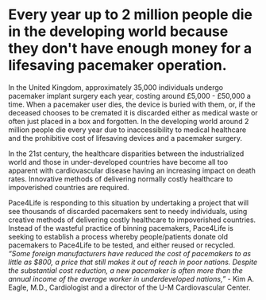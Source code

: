 # Every year up to 2 million people die in the developing world because they don't have enough money for a lifesaving pacemaker operation.

In the United Kingdom, approximately 35,000 individuals undergo pacemaker implant surgery each year, costing around £5,000 - £50,000 a time. When a pacemaker user dies, the device is buried with them, or, if the deceased chooses to be cremated it is discarded either as medical waste or often just placed in a box and forgotten.  In the developing world around 2 million people die every year due to inaccessibility to medical healthcare and the prohibitive cost of lifesaving devices and a pacemaker surgery.

In the 21st century, the healthcare disparities between the industrialized world and those in under-developed countries have become all too apparent with cardiovascular disease having an increasing impact on death rates. Innovative methods of delivering normally costly healthcare to impoverished countries are required.

Pace4Life is responding to this situation by undertaking a project that will see thousands of discarded pacemakers sent to needy individuals, using creative methods of delivering costly healthcare to impoverished countries. Instead of the wasteful practice of binning pacemakers, Pace4Life is seeking to establish a process whereby people/patients donate old pacemakers to Pace4Life to be tested, and either reused or recycled.
​
_“Some foreign manufacturers have reduced the cost of pacemakers to as little as $800, a price that still makes it out of reach in poor nations. Despite the substantial cost reduction, a new pacemaker is often more than the annual income of the average worker in underdeveloped nations,”_ - Kim A. Eagle, M.D., Cardiologist and a director of the U-M Cardiovascular Center.